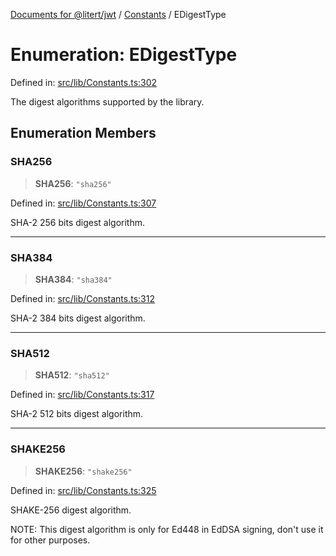 [Documents for @litert/jwt](../../index.md) / [Constants](../index.md) / EDigestType

# Enumeration: EDigestType

Defined in: [src/lib/Constants.ts:302](https://github.com/litert/jwt.js/blob/master/src/lib/Constants.ts#L302)

The digest algorithms supported by the library.

## Enumeration Members

### SHA256

> **SHA256**: `"sha256"`

Defined in: [src/lib/Constants.ts:307](https://github.com/litert/jwt.js/blob/master/src/lib/Constants.ts#L307)

SHA-2 256 bits digest algorithm.

***

### SHA384

> **SHA384**: `"sha384"`

Defined in: [src/lib/Constants.ts:312](https://github.com/litert/jwt.js/blob/master/src/lib/Constants.ts#L312)

SHA-2 384 bits digest algorithm.

***

### SHA512

> **SHA512**: `"sha512"`

Defined in: [src/lib/Constants.ts:317](https://github.com/litert/jwt.js/blob/master/src/lib/Constants.ts#L317)

SHA-2 512 bits digest algorithm.

***

### SHAKE256

> **SHAKE256**: `"shake256"`

Defined in: [src/lib/Constants.ts:325](https://github.com/litert/jwt.js/blob/master/src/lib/Constants.ts#L325)

SHAKE-256 digest algorithm.

NOTE: This digest algorithm is only for Ed448 in EdDSA signing,
don't use it for other purposes.
